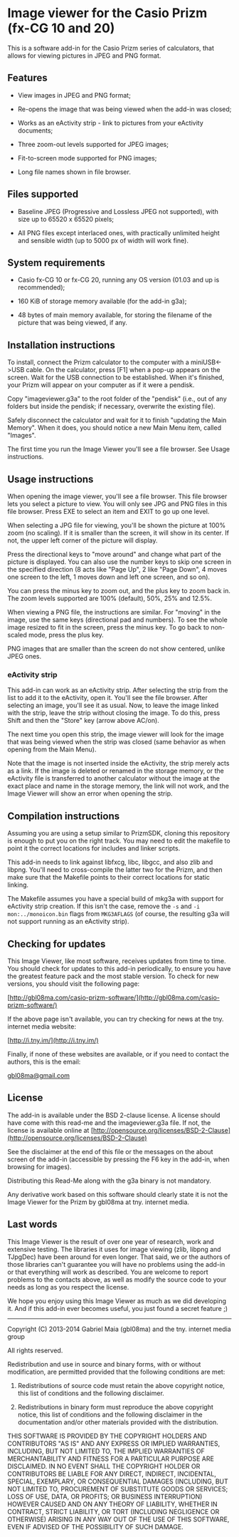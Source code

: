# Image viewer for the Casio Prizm (fx-CG 10 and 20)

This is a software add-in for the Casio Prizm series of calculators, that allows for viewing pictures in JPEG and PNG format.

## Features

  - View images in JPEG and PNG format;
  
  - Re-opens the image that was being viewed when the add-in was closed;
  
  - Works as an eActivity strip - link to pictures from your eActivity documents;
  
  - Three zoom-out levels supported for JPEG images;
  
  - Fit-to-screen mode supported for PNG images;
  
  - Long file names shown in file browser.
  
## Files supported

  - Baseline JPEG (Progressive and Lossless JPEG not supported), with size up to 65520 x 65520 pixels;
  
  - All PNG files except interlaced ones, with practically unlimited height and sensible width (up to 5000 px of width will work fine).
  
## System requirements

  - Casio fx-CG 10 or fx-CG 20, running any OS version (01.03 and up is recommended);
  
  - 160 KiB of storage memory available (for the add-in g3a);
  
  - 48 bytes of main memory available, for storing the filename of the picture that was being viewed, if any.
  
## Installation instructions

To install, connect the Prizm calculator to the computer with a miniUSB<->USB cable. On the calculator, press [F1] when a pop-up appears on the screen. Wait for the USB connection to be established. When it's finished, your Prizm will appear on your computer as if it were a pendisk.

Copy "imageviewer.g3a" to the root folder of the "pendisk" (i.e., out of any folders but inside the pendisk; if necessary, overwrite the existing file).

Safely disconnect the calculator and wait for it to finish "updating the Main Memory". When it does, you should notice a new Main Menu item, called "Images".

The first time you run the Image Viewer you'll see a file browser. See Usage instructions.
  
## Usage instructions

When opening the image viewer, you'll see a file browser. This file browser lets you select a picture to view. You will only see JPG and PNG files in this file browser. Press EXE to select an item and EXIT to go up one level.

When selecting a JPG file for viewing, you'll be shown the picture at 100% zoom (no scaling). If it is smaller than the screen, it will show in its center. If not, the upper left corner of the picture will display.

Press the directional keys to "move around" and change what part of the picture is displayed. You can also use the number keys to skip one screen in the specified direction (8 acts like "Page Up", 2 like "Page Down", 4 moves one screen to the left, 1 moves down and left one screen, and so on).

You can press the minus key to zoom out, and the plus key to zoom back in. The zoom levels supported are 100% (default), 50%, 25% and 12.5%.

When viewing a PNG file, the instructions are similar. For "moving" in the image, use the same keys (directional pad and numbers). To see the whole image resized to fit in the screen, press the minus key. To go back to non-scaled mode, press the plus key.

PNG images that are smaller than the screen do not show centered, unlike JPEG ones.

### eActivity strip

This add-in can work as an eActivity strip. After selecting the strip from the list to add it to the eActivity, open it. You'll see the file browser. After selecting an image, you'll see it as usual. Now, to leave the image linked with the strip, leave the strip without closing the image. To do this, press Shift and then the "Store" key (arrow above AC/on).

The next time you open this strip, the image viewer will look for the image that was being viewed when the strip was closed (same behavior as when opening from the Main Menu).

Note that the image is not inserted inside the eActivity, the strip merely acts as a link. If the image is deleted or renamed in the storage memory, or the eActivity file is transferred to another calculator without the image at the exact place and name in the storage memory, the link will not work, and the Image Viewer will show an error when opening the strip.

## Compilation instructions

Assuming you are using a setup similar to PrizmSDK, cloning this repository is enough to put you on the right track. You may need to edit the makefile to point it the correct locations for includes and linker scripts.

This add-in needs to link against libfxcg, libc, libgcc, and also zlib and libpng. You'll need to cross-compile the latter two for the Prizm, and then make sure that the Makefile points to their correct locations for static linking.

The Makefile assumes you have a special build of mkg3a with support for eActivity strip creation. If this isn't the case, remove the `-s` and `-i mon:../monoicon.bin` flags from `MKG3AFLAGS` (of course, the resulting g3a will not support running as an eActivity strip).

## Checking for updates
This Image Viewer, like most software, receives updates from time to time. You should check for updates to this add-in periodically, to ensure you have the greatest feature pack and the most stable version. To check for new versions, you should visit the following page:

[http://gbl08ma.com/casio-prizm-software/](http://gbl08ma.com/casio-prizm-software/)

If the above page isn't available, you can try checking for news at the tny. internet media website:

[http://i.tny.im/](http://i.tny.im/)

Finally, if none of these websites are available, or if you need to contact the authors, this is the email:

gbl08ma@gmail.com

## License

The add-in is available under the BSD 2-clause license. A license should have come with this read-me and the imageviewer.g3a file. If not, the license is available online at [http://opensource.org/licenses/BSD-2-Clause](http://opensource.org/licenses/BSD-2-Clause)

See the disclaimer at the end of this file or the messages on the about screen of the add-in (accessible by pressing the F6 key in the add-in, when browsing for images).

Distributing this Read-Me along with the g3a binary is not mandatory.

Any derivative work based on this software should clearly state it is not the Image Viewer for the Prizm by gbl08ma at tny. internet media.

## Last words
This Image Viewer is the result of over one year of research, work and extensive testing. The libraries it uses for image viewing (zlib, libpng and TJpgDec) have been around for even longer. That said, we or the authors of those libraries can't guarantee you will have no problems using the add-in or that everything will work as described. You are welcome to report problems to the contacts above, as well as modify the source code to your needs as long as you respect the license.

We hope you enjoy using this Image Viewer as much as we did developing it. And if this add-in ever becomes useful, you just found a secret feature ;)

---
Copyright (C) 2013-2014 Gabriel Maia (gbl08ma) and the tny. internet media group

All rights reserved.

Redistribution and use in source and binary forms, with or without modification, are permitted provided that the following conditions are met:

1. Redistributions of source code must retain the above copyright notice, this list of conditions and the following disclaimer.

2. Redistributions in binary form must reproduce the above copyright notice, this list of conditions and the following disclaimer in the documentation and/or other materials provided with the distribution.

THIS SOFTWARE IS PROVIDED BY THE COPYRIGHT HOLDERS AND CONTRIBUTORS "AS IS" AND ANY EXPRESS OR IMPLIED WARRANTIES, INCLUDING, BUT NOT LIMITED TO, THE IMPLIED WARRANTIES OF MERCHANTABILITY AND FITNESS FOR A PARTICULAR PURPOSE ARE DISCLAIMED. IN NO EVENT SHALL THE COPYRIGHT HOLDER OR CONTRIBUTORS BE LIABLE FOR ANY DIRECT, INDIRECT, INCIDENTAL, SPECIAL, EXEMPLARY, OR CONSEQUENTIAL DAMAGES (INCLUDING, BUT NOT LIMITED TO, PROCUREMENT OF SUBSTITUTE GOODS OR SERVICES; LOSS OF USE, DATA, OR PROFITS; OR BUSINESS INTERRUPTION) HOWEVER CAUSED AND ON ANY THEORY OF LIABILITY, WHETHER IN CONTRACT, STRICT LIABILITY, OR TORT (INCLUDING NEGLIGENCE OR OTHERWISE) ARISING IN ANY WAY OUT OF THE USE OF THIS SOFTWARE, EVEN IF ADVISED OF THE POSSIBILITY OF SUCH DAMAGE. 
